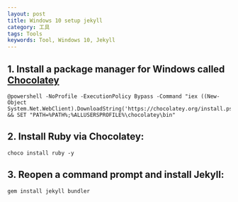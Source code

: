 ```yaml
---
layout: post
title: Windows 10 setup jekyll
category: 工具
tags: Tools
keywords: Tool, Windows 10, Jekyll
---
```

## 1. Install a package manager for Windows called [Chocolatey](https://chocolatey.org/install)
```
@powershell -NoProfile -ExecutionPolicy Bypass -Command "iex ((New-Object System.Net.WebClient).DownloadString('https://chocolatey.org/install.ps1'))" && SET "PATH=%PATH%;%ALLUSERSPROFILE%\chocolatey\bin"
```
## 2. Install Ruby via Chocolatey: 
```
choco install ruby -y
````
## 3. Reopen a command prompt and install Jekyll: 
```
gem install jekyll bundler
```
